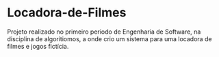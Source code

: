 # Locadora-de-Filmes
 Projeto realizado no primeiro periodo de Engenharia de Software, na disciplina de algorítiomos, a onde crio um sistema para uma locadora de filmes e jogos fictícia.
